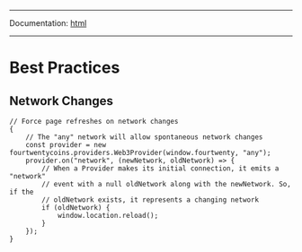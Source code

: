 -----

Documentation: [html](https://420integrated.com/wiki/)

-----

Best Practices
==============

Network Changes
---------------

```
// Force page refreshes on network changes
{
    // The "any" network will allow spontaneous network changes
    const provider = new fourtwentycoins.providers.Web3Provider(window.fourtwenty, "any");
    provider.on("network", (newNetwork, oldNetwork) => {
        // When a Provider makes its initial connection, it emits a "network"
        // event with a null oldNetwork along with the newNetwork. So, if the
        // oldNetwork exists, it represents a changing network
        if (oldNetwork) {
            window.location.reload();
        }
    });
}
```

